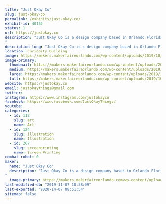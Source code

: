 ```yaml
---
title: "Just Okay Co"
slug: just-okay-co
permalink: /exhibits/just-okay-co/
exhibit-id: 40159
status: 1
url: https://justokay.co
description: "Just Okay Co is a design company based in Orlando Florida owned by Matt Verdier. At this exhibit you will be able to screen-print your own 2 color 11x17 exclusive Maker Faire 2019 poster! (designed by Just Okay Co) They will also have a pop up shop with their selection of fun and affirming merchandise.
"
description-long: "Just Okay Co is a design company based in Orlando Florida owned by Matt Verdier. At this exhibit you will be able to screen-print your own 2 color 11x17 exclusive Maker Faire 2019 poster! (designed by Just Okay Co) They will also have a pop up shop with their selection of fun and affirming merchandise."
location: Curiosity Building
image: https://makers.makerfaireorlando.com/wp-content/uploads/2019/10/IMG_20190331_120841-1-969x1024.jpg
image-primary:
  thumbnail: https://makers.makerfaireorlando.com/wp-content/uploads/2019/10/IMG_20190331_120841-1-150x150.jpg
  medium: https://makers.makerfaireorlando.com/wp-content/uploads/2019/10/IMG_20190331_120841-1-284x300.jpg
  large: https://makers.makerfaireorlando.com/wp-content/uploads/2019/10/IMG_20190331_120841-1-969x1024.jpg
  full: https://makers.makerfaireorlando.com/wp-content/uploads/2019/10/IMG_20190331_120841-1.jpg
website: https://justokay.co
email: justokaythings@gmail.com
twitter: 
instagram: https://www.instagram.com/justokayco
facebook: https://www.facebook.com/JustOkayThings/
youtube: 
categories:
  - id: 112
    slug: art
    name: Art
  - id: 124
    slug: illustration
    name: Illustration
  - id: 267
    slug: screenprinting
    name: Screen Printing
combat-robot: 0
maker:
  name: "Just Okay Co"
  description: "Just Okay Co is a design company based in Orlando Florida owned by Matt Verdier and known for their fun and affirming apparel and merchandise.
"
  image-primary: https://makers.makerfaireorlando.com/wp-content/uploads/2019/10/2019logo2.jpg
last-modified-db: "2019-11-07 10:38:09"
last-exported: "2020-14-07 08:51:54"
sitemap: false
---
```

